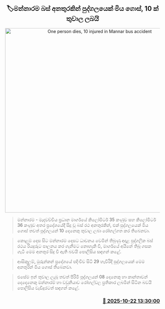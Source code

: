 <p align='center'><b><h2 align='center' title='One person dies, 10 injured in Mannar bus accident'>🏷මන්නාරම බස් අනතුරකින් පුද්ගලයෙක් මිය ගොස්, 10 ක් තුවාල ලබයි</h2></b></p>
<p align='center'><img src='https://helakuru.sgp1.cdn.digitaloceanspaces.com/esana/images/lib/accident-new.jpg' width='600' alt='One person dies, 10 injured in Mannar bus accident'></p>

> මන්නාරම - මැදවච්චිය ප්‍රධාන මාර්ගයේ කිලෝමීටර් 35 කණුව සහ කිලෝමීටර් 36 කණුව අතර ප්‍රදේශයේදී සිදු වූ බස් රථ අනතුරකින්, එක් පුද්ගලයෙක් මිය ගොස් තවත් පුද්ගලයන් 10 දෙනෙකු තුවාල ලබා රෝහල්ගත කර තිබෙනවා.

> කොළඹ දෙස සිට මන්නාරම දෙසට ධාවනය වෙමින් තිබුණු අදාළ පුද්ගලික බස් රථය රියදුරුට පාලනය කර ගැනීමට නොහැකි වී, මාර්ගයේ අයිනේ තිබූ ගසක ගැටී මෙම අනතුර සිදු වී ඇති බවයි පොලිසිය සඳහන් කළේ.

> ආසිකුලම්, මුරුන්කන් ප්‍රදේශයේ පදිංචිව සිටි 29 හැවිරිදි පුද්ගලයෙක් මෙම අනතුරින් මිය ගොස් තිබෙනවා.

> එසේම ඉන් තුවාල ලැබූ තවත් පිරිමි පුද්ගලයන් 08 දෙනෙකු හා කාන්තාවන් දෙදෙනෙකු මන්නාරම් හා වවුනියාව රෝහල්වල ප්‍රතිකාර ලබමින් සිටින බවයි පොලිසිය වැඩිදුරටත් සඳහන් කළේ.



<h3 align='right'><a href='https://www.helakuru.lk/esana/p/114690/'>📅 2025-10-22 13:30:00</a></h3>
